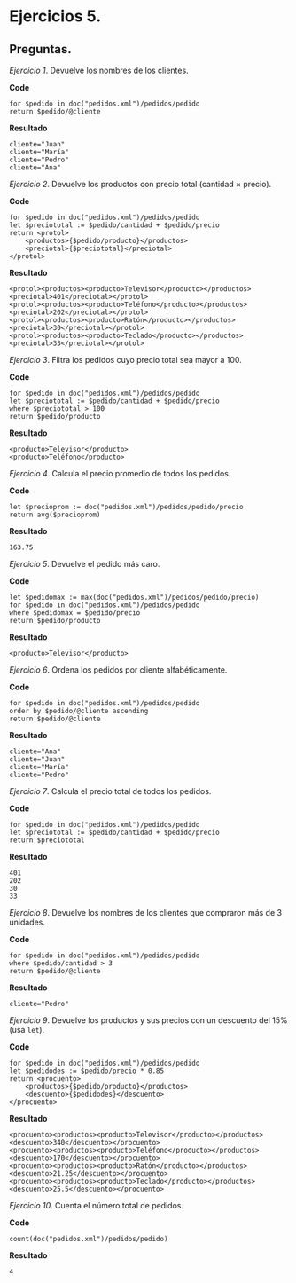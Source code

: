 # Ejercicios 5.

## Preguntas.

_Ejercicio 1_. Devuelve los nombres de los clientes.

**Code**

```
for $pedido in doc("pedidos.xml")/pedidos/pedido
return $pedido/@cliente
```

**Resultado**

```
cliente="Juan"
cliente="María"
cliente="Pedro"
cliente="Ana"
```


_Ejercicio 2_. Devuelve los productos con precio total (cantidad × precio).

**Code**

```
for $pedido in doc("pedidos.xml")/pedidos/pedido
let $preciototal := $pedido/cantidad + $pedido/precio
return <protol>
	<productos>{$pedido/producto}</productos>
	<preciotal>{$preciototal}</preciotal>
</protol>
```

**Resultado**

```
<protol><productos><producto>Televisor</producto></productos><preciotal>401</preciotal></protol>
<protol><productos><producto>Teléfono</producto></productos><preciotal>202</preciotal></protol>
<protol><productos><producto>Ratón</producto></productos><preciotal>30</preciotal></protol>
<protol><productos><producto>Teclado</producto></productos><preciotal>33</preciotal></protol>
```

_Ejercicio 3_. Filtra los pedidos cuyo precio total sea mayor a 100.

**Code**

```
for $pedido in doc("pedidos.xml")/pedidos/pedido
let $preciototal := $pedido/cantidad + $pedido/precio
where $preciototal > 100
return $pedido/producto
```

**Resultado**

```
<producto>Televisor</producto>
<producto>Teléfono</producto>
```

_Ejercicio 4_. Calcula el precio promedio de todos los pedidos.

**Code**

```
let $precioprom := doc("pedidos.xml")/pedidos/pedido/precio
return avg($precioprom)
```

**Resultado**

```
163.75
```

_Ejercicio 5_. Devuelve el pedido más caro.

**Code**

```
let $pedidomax := max(doc("pedidos.xml")/pedidos/pedido/precio)
for $pedido in doc("pedidos.xml")/pedidos/pedido
where $pedidomax = $pedido/precio
return $pedido/producto
```

**Resultado**

```
<producto>Televisor</producto>
```

_Ejercicio 6_. Ordena los pedidos por cliente alfabéticamente.

**Code**

```
for $pedido in doc("pedidos.xml")/pedidos/pedido
order by $pedido/@cliente ascending
return $pedido/@cliente
```

**Resultado**

```
cliente="Ana"
cliente="Juan"
cliente="María"
cliente="Pedro"
```

_Ejercicio 7_. Calcula el precio total de todos los pedidos.

**Code**

```
for $pedido in doc("pedidos.xml")/pedidos/pedido
let $preciototal := $pedido/cantidad + $pedido/precio
return $preciototal
```

**Resultado**

```
401
202
30
33
```

_Ejercicio 8_. Devuelve los nombres de los clientes que compraron más de 3 unidades.

**Code**

```
for $pedido in doc("pedidos.xml")/pedidos/pedido
where $pedido/cantidad > 3
return $pedido/@cliente
```

**Resultado**

```
cliente="Pedro"
```

_Ejercicio 9_. Devuelve los productos y sus precios con un descuento del 15% (usa `let`).

**Code**

```
for $pedido in doc("pedidos.xml")/pedidos/pedido
let $pedidodes := $pedido/precio * 0.85
return <procuento>
	<productos>{$pedido/producto}</productos>
	<descuento>{$pedidodes}</descuento>
</procuento>
```

**Resultado**

```
<procuento><productos><producto>Televisor</producto></productos><descuento>340</descuento></procuento>
<procuento><productos><producto>Teléfono</producto></productos><descuento>170</descuento></procuento>
<procuento><productos><producto>Ratón</producto></productos><descuento>21.25</descuento></procuento>
<procuento><productos><producto>Teclado</producto></productos><descuento>25.5</descuento></procuento>
```

_Ejercicio 10_. Cuenta el número total de pedidos.

**Code**

```
count(doc("pedidos.xml")/pedidos/pedido)
```

**Resultado**

```
4
```

